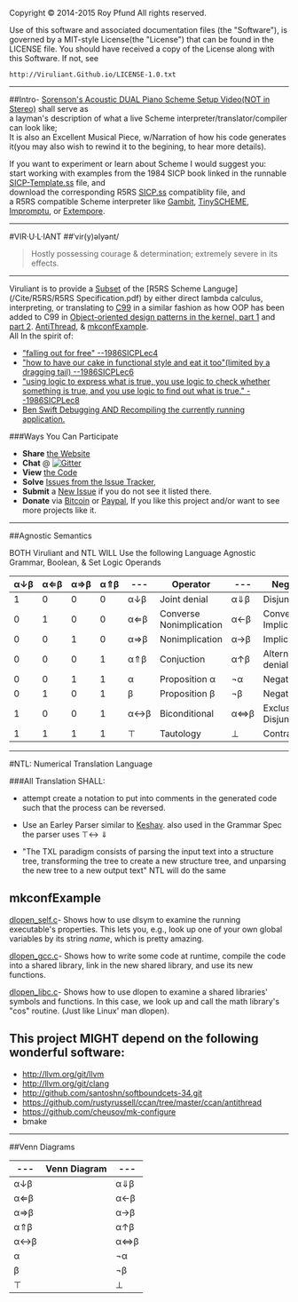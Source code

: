 Copyright © 2014-2015 Roy Pfund             All rights reserved.

Use of this software and  associated  documentation  files  (the
"Software"), is governed by a MIT-style  License(the  "License")
that can be found in the LICENSE file. You should have  received
a copy of the License along with this Software. If not, see

    http://Viruliant.Github.io/LICENSE-1.0.txt
________________________________________________________________
##Intro-
[Sorenson's Acoustic DUAL Piano Scheme Setup Video(NOT in Stereo)](http://youtu.be/yY1FSsUV-8c?t=140s)
shall serve as  
a layman's description of what a live Scheme interpreter/translator/compiler can look like;  
It is also an Excellent Musical Piece, w/Narration of how his code generates it(you may also wish to rewind it to the begining, to hear more details).

If you want to experiment or learn about Scheme I would suggest you:  
start working with examples from the 1984 SICP book linked in the runnable [SICP-Template.ss](Cite/EducationalQuotes/SICP-Template.ss) file, and  
download the corresponding R5RS [SICP.ss](Cite/EducationalQuotes/SICP.ss) compatiblity file, and  
a R5RS compatible Scheme interpreter like [Gambit](http://gambitscheme.org/wiki/index.php/Main_Page), [TinySCHEME](https://github.com/Viruliant/TinySCHEME), [Impromptu](http://impromptu.moso.com.au/), or [Extempore](http://extempore.moso.com.au/).
________________________________________________________________
#VIR·U·L·IANT
##ˈvir(y)əlyənt/
> Hostly possessing courage & determination; extremely severe in its effects.
___
Viruliant is to provide a [Subset](/Cite/R5RS/R5RS-Language) of the [R5RS Scheme Languge](/Cite/R5RS/R5RS Specification.pdf) by either direct lambda calculus, interpreting, or translating to [C99](http://www.open-std.org/jtc1/sc22/wg14/www/docs/n1256.pdf) in a similar fashion as how OOP has been added to C99 in
[Object-oriented design patterns in the kernel, part 1](http://lwn.net/Articles/444910/) and [part 2](http://lwn.net/Articles/446317/).
[AntiThread](https://github.com/rustyrussell/ccan/tree/master/ccan/antithread), & [mkconfExample](Cite/mkconfExample).  
All In the spirit of:

 * ["falling out for free" --1986SICPLec4](http://youtu.be/h6Z7vx9iUB8?t=1h17m33s)
 * ["how to have our cake in functional style and eat it too"(limited by a dragging tail) --1986SICPLec6](https://youtu.be/a2Qt9uxhNSM?t=46m7s)
 * ["using logic to express what is true, you use logic to check whether something is true, and you use logic to find out what is true." --1986SICPLec8](https://youtu.be/cyVXjnFL2Ps?t=18m)
 * [Ben Swift Debugging AND Recompiling the currently running application.](http://vimeo.com/99891379)

###Ways You Can Participate
* **Share** [the Website](https://Viruliant.GitHub.io)
* **Chat** @ [![Gitter](https://badges.gitter.im/Join%20Chat.svg)](https://gitter.im/Viruliant/Viruliant.GitHub.io?utm_source=badge&utm_medium=badge&utm_campaign=pr-badge)
* **View** [the Code](https://github.com/Viruliant/Viruliant.GitHub.io)
* **Solve** [Issues from the Issue Tracker](https://github.com/Viruliant/Viruliant.GitHub.io/issues),
* **Submit** a [New Issue](https://github.com/Viruliant/Viruliant.GitHub.io/issues/new) if you do not see it listed there.
* **Donate** via [Bitcoin](bitcoin:16hcA6EdwGVu92uUX4YX2PoyiP1Lq79Khr?label=Viruliant&message=ViruliantDonation) or [Paypal](https://www.paypal.com/cgi-bin/webscr?cmd=_donations&business=adamantapparition%40gmail%2ecom&lc=US&no_note=0&cn=Add%20a%20note%20to%20the%20Donation%3a&no_shipping=1&currency_code=USD&bn=PP%2dDonationsBF%3abtn_donateCC_LG%2egif%3aNonHosted),
If you like this project and/or want to see more projects like it.

____________________
##Agnostic Semantics

BOTH Viruliant and NTL WILL Use the following Language Agnostic Grammar, Boolean, & Set Logic Operands

|α↓β|α⇐β|α⇒β|α⇑β|---|Operator |---|Negation |
|---|---|---|---|---|-----------------------|---|---------------------|
|1 |0 |0 |0 |α↓β|Joint denial |α⇓β|Disjunction |
|0 |1 |0 |0 |α⇐β|Converse Nonimplication|α←β|Converse Implication |
|0 |0 |1 |0 |α⇒β|Nonimplication |α→β|Implication |
|0 |0 |0 |1 |α⇑β|Conjuction |α↑β|Alternative denial |
|0 |0 |1 |1 |α |Proposition α |¬α |Negation α |
|0 |1 |0 |1 |β |Proposition β |¬β |Negation β |
|1 |0 |0 |1 |α↔β|Biconditional |α⇔β|Exclusive Disjunction|
|1 |1 |1 |1 |⊤ |Tautology |⊥ |Contradiction |

____________________________________
#NTL: Numerical Translation Language

###All Translation SHALL:
 * attempt create a notation to put into comments in the generated code
   such that the process can be reversed.

 * Use an Earley Parser similar to [Keshav](http://youtu.be/eeZ3URxd8Wc).
also used in the Grammar Spec the parser uses
 ⊤↔ 
 ⇓ 

 * "The TXL paradigm consists of parsing the input text into a structure tree,
   transforming the tree to create a new structure tree, and unparsing the new tree
   to a new output text" NTL will do the same


mkconfExample
-------------
[dlopen_self.c](Cite/mkconfExample/dlopen_self.c)-
Shows how to use dlsym to examine the running executable's properties. This lets
you, e.g., look up one of your own global variables by its string *name*, which
is pretty amazing.

[dlopen_gcc.c](Cite/mkconfExample/dlopen_gcc.c)-
Shows how to write some code at runtime, compile the code into a shared library,
link in the new shared library, and use its new functions.

[dlopen_libc.c](Cite/mkconfExample/dlopen_libc.c)-
Shows how to use dlopen to examine a shared libraries' symbols and functions. In
this case, we look up and call the math library's "cos" routine. (Just like
Linux' man dlopen).

This project MIGHT depend on the following wonderful software:
--------------------------------------------------------------
* http://llvm.org/git/llvm
* http://llvm.org/git/clang
* http://github.com/santoshn/softboundcets-34.git
* https://github.com/rustyrussell/ccan/tree/master/ccan/antithread
* https://github.com/cheusov/mk-configure
* bmake

_______________
##Venn Diagrams

|---|Venn Diagram|---|
|---|------------|---|
|α↓β|<object type="image/svg+xml" data="venn.svg?JointDenial=#666&ConverseNonimplication=#FFF&Nonimplication=#FFF&Conjuction=#FFF"></object>|α⇓β|
|α⇐β|<object type="image/svg+xml" data="venn.svg?JointDenial=#FFF&ConverseNonimplication=#666&Nonimplication=#FFF&Conjuction=#FFF"></object>|α←β|
|α⇒β|<object type="image/svg+xml" data="venn.svg?JointDenial=#FFF&ConverseNonimplication=#FFF&Nonimplication=#666&Conjuction=#FFF"></object>|α→β|
|α⇑β|<object type="image/svg+xml" data="venn.svg?JointDenial=#FFF&ConverseNonimplication=#FFF&Nonimplication=#FFF&Conjuction=#666"></object>|α↑β|
|α↔β|<object type="image/svg+xml" data="venn.svg?JointDenial=#666&ConverseNonimplication=#FFF&Nonimplication=#FFF&Conjuction=#666"></object>|α⇔β|
|α |<object type="image/svg+xml" data="venn.svg?JointDenial=#FFF&ConverseNonimplication=#FFF&Nonimplication=#666&Conjuction=#666"></object>|¬α |
|β |<object type="image/svg+xml" data="venn.svg?JointDenial=#FFF&ConverseNonimplication=#666&Nonimplication=#FFF&Conjuction=#666"></object>|¬β |
|⊤ |<object type="image/svg+xml" data="venn.svg?JointDenial=#666&ConverseNonimplication=#666&Nonimplication=#666&Conjuction=#666"></object>|⊥ |

